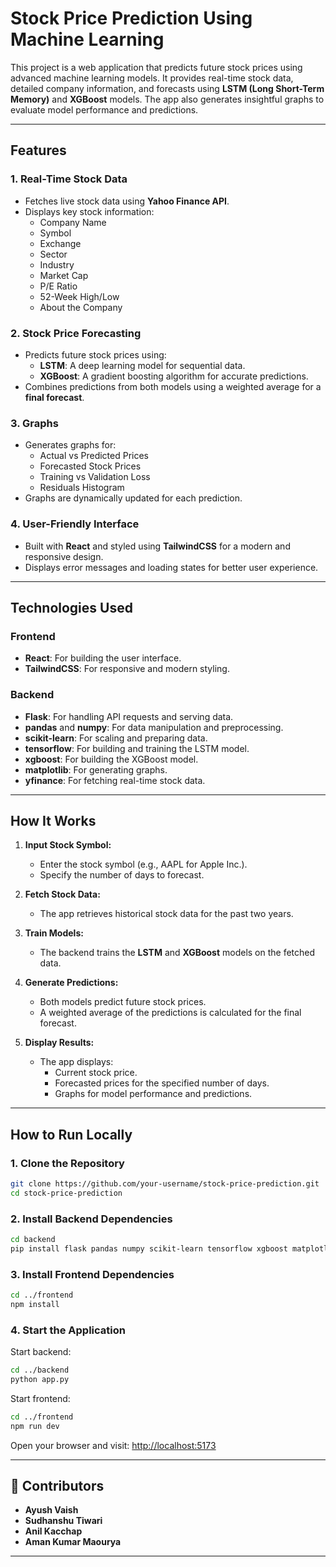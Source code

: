 # Stock Price Prediction Using Machine Learning

This project is a web application that predicts future stock prices using advanced machine learning models. It provides real-time stock data, detailed company information, and forecasts using **LSTM (Long Short-Term Memory)** and **XGBoost** models. The app also generates insightful graphs to evaluate model performance and predictions.

---

## Features

### 1. **Real-Time Stock Data**
- Fetches live stock data using **Yahoo Finance API**.
- Displays key stock information:
  - Company Name
  - Symbol
  - Exchange
  - Sector
  - Industry
  - Market Cap
  - P/E Ratio
  - 52-Week High/Low
  - About the Company

### 2. **Stock Price Forecasting**
- Predicts future stock prices using:
  - **LSTM**: A deep learning model for sequential data.
  - **XGBoost**: A gradient boosting algorithm for accurate predictions.
- Combines predictions from both models using a weighted average for a **final forecast**.

### 3. **Graphs**
- Generates graphs for:
  - Actual vs Predicted Prices
  - Forecasted Stock Prices
  - Training vs Validation Loss
  - Residuals Histogram
- Graphs are dynamically updated for each prediction.

### 4. **User-Friendly Interface**
- Built with **React** and styled using **TailwindCSS** for a modern and responsive design.
- Displays error messages and loading states for better user experience.

---

## Technologies Used

### **Frontend**
- **React**: For building the user interface.
- **TailwindCSS**: For responsive and modern styling.

### **Backend**
- **Flask**: For handling API requests and serving data.
- **pandas** and **numpy**: For data manipulation and preprocessing.
- **scikit-learn**: For scaling and preparing data.
- **tensorflow**: For building and training the LSTM model.
- **xgboost**: For building the XGBoost model.
- **matplotlib**: For generating graphs.
- **yfinance**: For fetching real-time stock data.

---

## How It Works

1. **Input Stock Symbol:**
   - Enter the stock symbol (e.g., AAPL for Apple Inc.).
   - Specify the number of days to forecast.

2. **Fetch Stock Data:**
   - The app retrieves historical stock data for the past two years.

3. **Train Models:**
   - The backend trains the **LSTM** and **XGBoost** models on the fetched data.

4. **Generate Predictions:**
   - Both models predict future stock prices.
   - A weighted average of the predictions is calculated for the final forecast.

5. **Display Results:**
   - The app displays:
     - Current stock price.
     - Forecasted prices for the specified number of days.
     - Graphs for model performance and predictions.

---

## How to Run Locally

### 1. **Clone the Repository**
```bash
git clone https://github.com/your-username/stock-price-prediction.git
cd stock-price-prediction
```

### 2. Install Backend Dependencies
```bash
cd backend
pip install flask pandas numpy scikit-learn tensorflow xgboost matplotlib yfinance
```

### 3. Install Frontend Dependencies
```bash
cd ../frontend
npm install
```

### 4. Start the Application
Start backend:
```bash
cd ../backend
python app.py
```

Start frontend:
```bash
cd ../frontend
npm run dev
```

Open your browser and visit: [http://localhost:5173](http://localhost:5173)

---

## 👥 Contributors
- **Ayush Vaish**
- **Sudhanshu Tiwari**
- **Anil Kacchap**
- **Aman Kumar Maourya**

---

